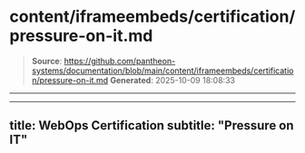 # content/iframeembeds/certification/pressure-on-it.md

> **Source**: https://github.com/pantheon-systems/documentation/blob/main/content/iframeembeds/certification/pressure-on-it.md
> **Generated**: 2025-10-09 18:08:33

---

---
title: WebOps Certification
subtitle: "Pressure on IT"
---

<Partial file="certification-guide/pressure-on-it.md" />
